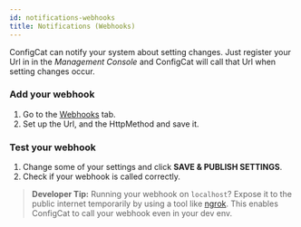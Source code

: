 ```yaml
---
id: notifications-webhooks
title: Notifications (Webhooks)
---
```

ConfigCat can notify your system about setting changes. Just register your Url in in the *Management Console* and ConfigCat will call that Url when setting changes occur.

### Add your webhook
1. Go to the <a href="https://app.configcat.com/webhook" target="_blank">Webhooks</a> tab.
1. Set up the Url, and the HttpMethod and save it.

### Test your webhook
1. Change some of your settings and click **SAVE & PUBLISH SETTINGS**.
1. Check if your webhook is called correctly.

> **Developer Tip:** Running your webhook on `localhost`? Expose it to the public internet temporarily by using a tool like <a href="https://ngrok.com/" target="_blank">ngrok</a>. This enables ConfigCat to call your webhook even in your dev env.

